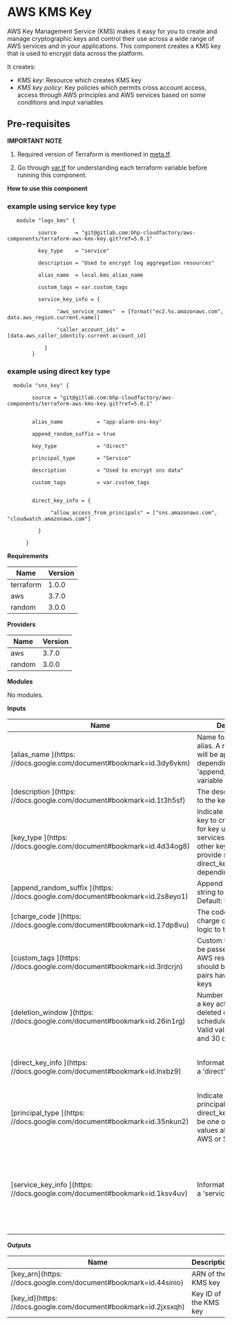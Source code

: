 # AWS KMS Key

AWS Key Management Service (KMS) makes it easy for you to create and manage cryptographic keys and control their use across a wide range of AWS services and in your applications. This component creates a KMS key that is used to encrypt data across the platform.

It creates:

- _KMS key_: Resource which creates KMS key
- _KMS key policy_: Key policies which permits cross account access, access through AWS principles and AWS services based on some conditions and input variables

## Pre-requisites

**IMPORTANT NOTE**

  1. Required version of Terraform is mentioned in [meta.tf](meta.tf).

  2. Go through [var.tf](var.tf) for understanding each terraform variable before running this component.

**How to use this component**

### example using service key type
```   
   module "logs_kms" {

          source      = "git@gitlab.com:bhp-cloudfactory/aws-components/terraform-aws-kms-key.git?ref=5.0.1"

          key_type    = "service"

          description = "Used to encrypt log aggregation resources"

          alias_name  = local.kms_alias_name

          custom_tags = var.custom_tags

          service_key_info = {

                "aws_service_names"  = [format("ec2.%s.amazonaws.com", data.aws_region.current.name)]

                "caller_account_ids" = [data.aws_caller_identity.current.account_id]

            }
        }
```

### example using direct key type
```
  module "sns_key" {

        source = "git@gitlab.com:bhp-cloudfactory/aws-components/terraform-aws-kms-key.git?ref=5.0.1"


        alias_name           = "app-alarm-sns-key"

        append_random_suffix = true

        key_type             = "direct"

        principal_type       = "Service"

        description          = "Used to encrypt sns data"

        custom_tags          = var.custom_tags


        direct_key_info = {

              "allow_access_from_principals" = ["sns.amazonaws.com", "cloudwatch.amazonaws.com"]

          }

      }
```
**Requirements**

| **Name** | **Version** |
| --- | --- |
| terraform |  1.0.0 |
| aws |  3.7.0 |
| random |  3.0.0 |

**Providers**

| **Name** | **Version** |
| --- | --- |
| aws |  3.7.0 |
| random |  3.0.0 |

**Modules**

No modules.

**Inputs**

| **Name** | **Description** | **Type** | **Default** | **Required** |
| --- | --- | --- | --- | --- |
| [alias_name ](https: //docs.google.com/document#bookmark=id.3dy6vkm)  | Name for the kms key alias. A random string will be appended depending on the &#39;append_random_suffix&#39; variable | string | n/a | yes |
| [description ](https: //docs.google.com/document#bookmark=id.1t3h5sf)  | The description to give to the key | string | n/a | yes |
| [key_type ](https: //docs.google.com/document#bookmark=id.4d34og8)  | Indicate which kind of key to create: &#39;service&#39; for key used by services; &#39;direct&#39; for other keys. Must provide service_key or direct_key maps depending on the type | string | n/a | yes |
| [append_random_suffix ](https: //docs.google.com/document#bookmark=id.2s8eyo1)  | Append a random string to the alias name. Default: true (yes) | bool | true | no |
| [charge_code ](https: //docs.google.com/document#bookmark=id.17dp8vu)  | The code for applying charge code billing logic to the resources | string |  | no |
| [custom_tags ](https: //docs.google.com/document#bookmark=id.3rdcrjn)  | Custom tags which can be passed on to the AWS resources. They should be key value pairs having distinct keys | map(any) | {} | no |
| [deletion_window ](https: //docs.google.com/document#bookmark=id.26in1rg)  | Number of days before a key actually gets deleted once it&#39;s been scheduled for deletion. Valid value between 7 and 30 days | number | 30 | no |
| [direct_key_info ](https: //docs.google.com/document#bookmark=id.lnxbz9)  | Information required for a &#39;direct&#39; key | object({ # List of principals to allow for cryptographic use of key. allow_access_from_principals = list(string) }) | { allow_access_from_principals: [] } | no |
| [principal_type ](https: //docs.google.com/document#bookmark=id.35nkun2)  | Indicate which type of principal to use in direct_key_info: Must be one of the valid values allowed, Eg. AWS or Service | string | AWS | no |
| [service_key_info ](https: //docs.google.com/document#bookmark=id.1ksv4uv)  | Information required for a &#39;service&#39; key | object({ # List of AWS service names for the kms:ViaService policy condition aws_service_names = list(string) # List of caller account IDs for the kms:CallerAccount policy condition caller_account_ids = list(string) }) | { aws_service_names: [], caller_account_ids: [] } | no |

**Outputs**

| **Name** | **Description** |
| --- | --- |
| [key_arn](https: //docs.google.com/document#bookmark=id.44sinio)  | ARN of the KMS key |
| [key_id](https: //docs.google.com/document#bookmark=id.2jxsxqh)  | Key ID of the KMS key |